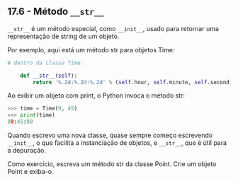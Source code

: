 ## 17.6 - Método `__str__`

`__str__` é um método especial, como `__init__`, usado para retornar uma representação de string de um objeto.

Por exemplo, aqui está um método str para objetos Time:

```python
# dentro da classe Time:

    def __str__(self):
        return '%.2d:%.2d:%.2d' % (self.hour, self.minute, self.second)
```

Ao exibir um objeto com print, o Python invoca o método str:

```python
>>> time = Time(9, 45)
>>> print(time)
09:45:00
```

Quando escrevo uma nova classe, quase sempre começo escrevendo `__init__`, o que facilita a instanciação de objetos, e `__str__`, que é útil para a depuração.

Como exercício, escreva um método str da classe Point. Crie um objeto Point e exiba-o.
